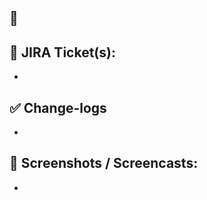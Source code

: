 ## :loudspeaker:
[comment]: <> (One-liner explanation of PR changes)

## :pencil: JIRA Ticket(s):
[comment]: <> (Link of all relevant JIRA Tickets)
[comment]: <> (https://doaz-team.atlassian.net/browse/CGPT-28)

-

## :white_check_mark: Change-logs
[comment]: <> (List of bullet points of all tickets)

-

## :camera_flash: Screenshots / Screencasts:
[comment]: <> (Attach relevant screenshots / recordings)

-
